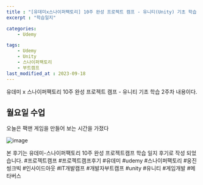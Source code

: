 ```yaml
---
title : "[유데미x스나이퍼팩토리] 10주 완성 프로젝트 캠프 - 유니티(Unity) 기초 학습 2주차"
excerpt : "학습일지"

categories:
    - Udemy

tags:
    - Udemy
    - Unity
    - 스나이퍼팩토리
    - 부트캠프
last_modified_at : 2023-09-18
---
```


유데미 x 스나이퍼팩토리 10주 완성 프로젝트 캠프 - 유니티 기초 학습 2주차 내용이다.<br>

## 월요일 수업

오늘은 팩맨 게임을 만들어 보는 시간을 가졌다<br>

![image](https://github.com/Been98/Been98.github.io/assets/85021523/ae44236f-6271-4315-bcbf-81f90a233eab)
<br>




본 후기는 유데미-스나이퍼팩토리 10주 완성 프로젝트캠프 학습 일지 후기로 작성 되었습니다.
#프로젝트캠프 #프로젝트캠프후기 #유데미 #udemy #스나이퍼팩토리 #웅진씽크빅 #인사이드아웃 #IT개발캠프 #개발자부트캠프 #unity #유니티 #게임개발 #메타버스 